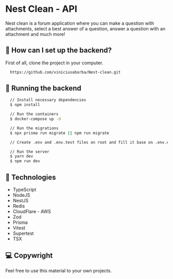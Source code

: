 
# Nest Clean - API

Nest clean is a forum application where you can make a question with attachments, select a best answer of a question, answer a question with an attachment and much more!

##  🚀 How can I set up the backend?

First of all, clone the project in your computer.

```bash
  https://github.com/viniciusaborba/Nest-clean.git
```

## 💫 Running the backend

```bash
  // Install necessary dependencies
  $ npm install

  // Run the containers
  $ docker-compose up -d

  // Run the migrations
  $ npx prisma run migrate || npm run migrate

  // Create .env and .env.test files on root and fill it base on .env.example and .env.test.example

  // Run the server
  $ yarn dev
  $ npm run dev
```
    
## 🚀 Technologies

- TypeScript
- NodeJS
- NestJS
- Redis
- CloudFlare - AWS
- Zod
- Prisma
- Vitest
- Supertest
- TSX

## 💻 Copywright

Feel free to use this material to your own projects.
